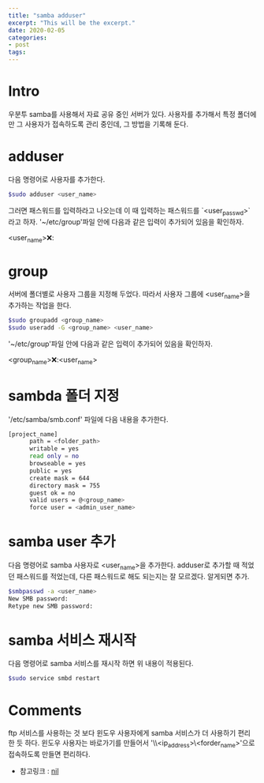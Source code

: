 ```yaml
---
title: "samba adduser"
excerpt: "This will be the excerpt."
date: 2020-02-05
categories: 
- post
tags: 
---
```



# Intro

우분투 samba를 사용해서 자료 공유 중인 서버가 있다.
사용자를 추가해서 특정 폴더에만 그 사용자가 접속하도록 관리 중인데,
그 방법을 기록해 둔다.


# adduser

다음 명령어로 사용자를 추가한다.

```bash
$sudo adduser <user_name>
```

그러면 패스워드를 입력하라고 나오는데 이 때 입력하는 패스워드를 \`<user<sub>passwd</sub>>\`라고 하자.
'~/etc/group'파일 안에 다음과 같은 입력이 추가되어 있음을 확인하자.

<user<sub>name</sub>>:x:<number>:


# group

서버에 폴더별로 사용자 그룹을 지정해 두었다.
따라서 사용자 그룹에 <user<sub>name</sub>>을 추가하는 작업을 한다.

```bash
$sudo groupadd <group_name>
$sudo useradd -G <group_name> <user_name>
```

'~/etc/group'파일 안에 다음과 같은 입력이 추가되어 있음을 확인하자.

<group<sub>name</sub>>:x:<number>:<user<sub>name</sub>>


# sambda 폴더 지정

'/etc/samba/smb.conf' 파일에 다음 내용을 추가한다.

```bash
[project_name]
      path = <folder_path>
      writable = yes
      read only = no
      browseable = yes
      public = yes
      create mask = 644
      directory mask = 755
      guest ok = no
      valid users = @<group_name>
      force user = <admin_user_name>
```


# samba user 추가

다음 명령어로 samba 사용자로 <user<sub>name</sub>>을 추가한다. 
adduser로 추가할 때 적었던 패스워드를 적었는데, 다른 패스워드로 해도 되는지는 잘 모르겠다.
알게되면 추가.

```bash
$smbpasswd -a <user_name>
New SMB password:
Retype new SMB password:
```


# samba 서비스 재시작

다음 명령어로 samba 서비스를 재시작 하면 위 내용이 적용된다. 

```bash
$sudo service smbd restart
```


# Comments

ftp 서비스를 사용하는 것 보다 윈도우 사용자에게 samba 서비스가 더 사용하기 편리한 듯 하다.
윈도우 사용자는 바로가기를 만들어서 '\\\\<ip<sub>address</sub>>\\<forder<sub>name</sub>>'으로 접속하도록 만들면 편리하다.

-   참고링크 : [nil](https://citylock.tistory.com/547)


<!----- Footnotes ----->

